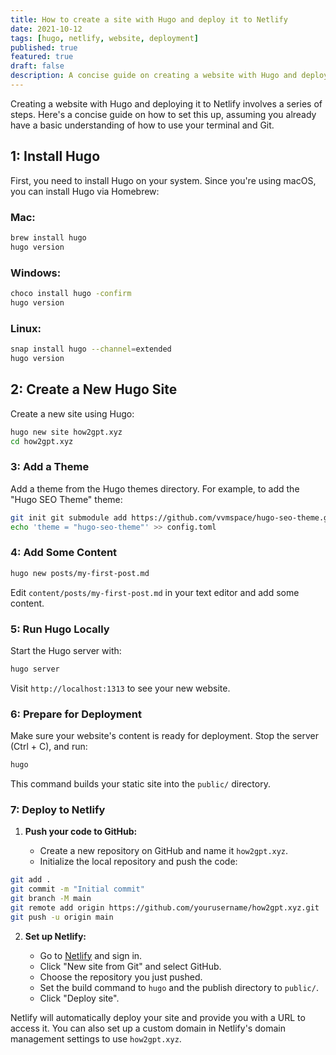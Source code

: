 ```yaml
---
title: How to create a site with Hugo and deploy it to Netlify
date: 2021-10-12
tags: [hugo, netlify, website, deployment]
published: true
featured: true
draft: false
description: A concise guide on creating a website with Hugo and deploying it to Netlify.
---
```


Creating a website with Hugo and deploying it to Netlify involves a series of steps. Here's a concise guide on how to set this up, assuming you already have a basic understanding of how to use your terminal and Git.

## 1: Install Hugo

First, you need to install Hugo on your system. Since you're using macOS, you can install Hugo via Homebrew:

### Mac: 
```bash
brew install hugo
hugo version
```

### Windows: 
```bash
choco install hugo -confirm
hugo version
```

### Linux: 
```bash
snap install hugo --channel=extended
hugo version
```

## 2: Create a New Hugo Site

Create a new site using Hugo:

```bash
hugo new site how2gpt.xyz
cd how2gpt.xyz
```

### 3: Add a Theme

Add a theme from the Hugo themes directory. For example, to add the "Hugo SEO Theme" theme:
```bash
git init git submodule add https://github.com/vvmspace/hugo-seo-theme.git vvmspace/hugo-seo-theme
echo 'theme = "hugo-seo-theme"' >> config.toml
```

### 4: Add Some Content

```bash
hugo new posts/my-first-post.md
```

Edit `content/posts/my-first-post.md` in your text editor and add some content.

### 5: Run Hugo Locally

Start the Hugo server with:

```bash
hugo server
```

Visit `http://localhost:1313` to see your new website.

### 6: Prepare for Deployment

Make sure your website's content is ready for deployment. Stop the server (Ctrl + C), and run:

```bash
hugo
```
This command builds your static site into the `public/` directory.

### 7: Deploy to Netlify

1. **Push your code to GitHub:**
    
    - Create a new repository on GitHub and name it `how2gpt.xyz`.
    - Initialize the local repository and push the code:
    
```bash
git add .
git commit -m "Initial commit"
git branch -M main
git remote add origin https://github.com/yourusername/how2gpt.xyz.git
git push -u origin main
```
    
2. **Set up Netlify:**
    
    - Go to [Netlify](https://netlify.com/) and sign in.
    - Click "New site from Git" and select GitHub.
    - Choose the repository you just pushed.
    - Set the build command to `hugo` and the publish directory to `public/`.
    - Click "Deploy site".

Netlify will automatically deploy your site and provide you with a URL to access it. You can also set up a custom domain in Netlify's domain management settings to use `how2gpt.xyz`.